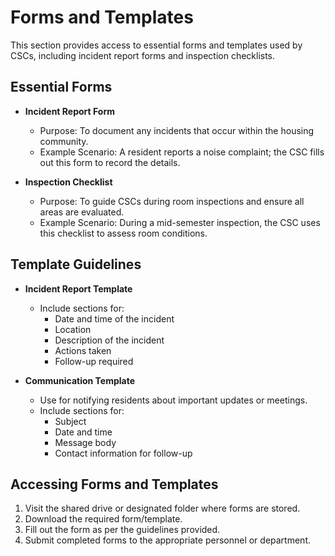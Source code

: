# Forms and Templates
This section provides access to essential forms and templates used by CSCs, including incident report forms and inspection checklists.

## Essential Forms
- **Incident Report Form**
  - Purpose: To document any incidents that occur within the housing community.
  - Example Scenario: A resident reports a noise complaint; the CSC fills out this form to record the details.

- **Inspection Checklist**
  - Purpose: To guide CSCs during room inspections and ensure all areas are evaluated.
  - Example Scenario: During a mid-semester inspection, the CSC uses this checklist to assess room conditions.

## Template Guidelines
- **Incident Report Template**
  - Include sections for:
    - Date and time of the incident
    - Location
    - Description of the incident
    - Actions taken
    - Follow-up required

- **Communication Template**
  - Use for notifying residents about important updates or meetings.
  - Include sections for:
    - Subject
    - Date and time
    - Message body
    - Contact information for follow-up

## Accessing Forms and Templates
1. Visit the shared drive or designated folder where forms are stored.
2. Download the required form/template.
3. Fill out the form as per the guidelines provided.
4. Submit completed forms to the appropriate personnel or department.